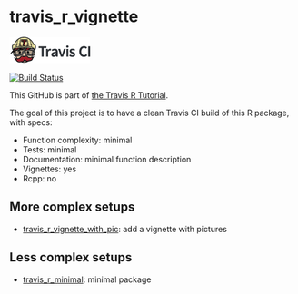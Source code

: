 # travis_r_vignette

[![Travis CI logo](TravisCI.png)](https://travis-ci.org)

[![Build Status](https://travis-ci.org/richelbilderbeek/travis_r_vignette.svg?branch=master)](https://travis-ci.org/richelbilderbeek/travis_r_vignette)

This GitHub is part of [the Travis R Tutorial](https://github.com/richelbilderbeek/travis_r_tutorial).

The goal of this project is to have a clean Travis CI build of this R package, with specs:
 * Function complexity: minimal
 * Tests: minimal
 * Documentation: minimal function description
 * Vignettes: yes
 * Rcpp: no

## More complex setups

 * [travis_r_vignette_with_pic](https://github.com/richelbilderbeek/travis_r_vignette_with_pic): add a vignette with pictures

## Less complex setups

 * [travis_r_minimal](https://github.com/richelbilderbeek/travis_r_minimal): minimal package
